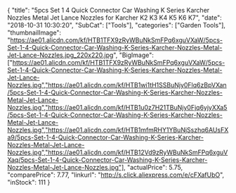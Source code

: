 {
	"title": "5pcs Set 1 4  Quick Connector Car Washing K Series Karcher Nozzles Metal Jet Lance Nozzles for Karcher K2 K3 K4 K5 K6 K7",
	"date": "2018-10-31 10:30:20",
	"SubCat": ["Tools"],
	"categories": ["Garden Tools"],
	"thumbnailImage": "https://ae01.alicdn.com/kf/HTB1TFX9zRyWBuNkSmFPq6xguVXaW/5pcs-Set-1-4-Quick-Connector-Car-Washing-K-Series-Karcher-Nozzles-Metal-Jet-Lance-Nozzles.jpg_220x220.jpg",
	"BigImage": ["https://ae01.alicdn.com/kf/HTB1TFX9zRyWBuNkSmFPq6xguVXaW/5pcs-Set-1-4-Quick-Connector-Car-Washing-K-Series-Karcher-Nozzles-Metal-Jet-Lance-Nozzles.jpg","https://ae01.alicdn.com/kf/HTB1wi1tH1SSBuNjy0Flq6zBpVXan/5pcs-Set-1-4-Quick-Connector-Car-Washing-K-Series-Karcher-Nozzles-Metal-Jet-Lance-Nozzles.jpg","https://ae01.alicdn.com/kf/HTB1u0z7H21TBuNjy0Fjq6yjyXXa5/5pcs-Set-1-4-Quick-Connector-Car-Washing-K-Series-Karcher-Nozzles-Metal-Jet-Lance-Nozzles.jpg","https://ae01.alicdn.com/kf/HTB1mfmRHY1YBuNjSszhq6AUsFXa9/5pcs-Set-1-4-Quick-Connector-Car-Washing-K-Series-Karcher-Nozzles-Metal-Jet-Lance-Nozzles.jpg","https://ae01.alicdn.com/kf/HTB12Vd9zRyWBuNkSmFPq6xguVXaq/5pcs-Set-1-4-Quick-Connector-Car-Washing-K-Series-Karcher-Nozzles-Metal-Jet-Lance-Nozzles.jpg"],
	"actualPrice": 5.75,
	"comparePrice": 7.77,
	"linkurl": "http://s.click.aliexpress.com/e/cFXafUbO",
	"inStock": 111
}
